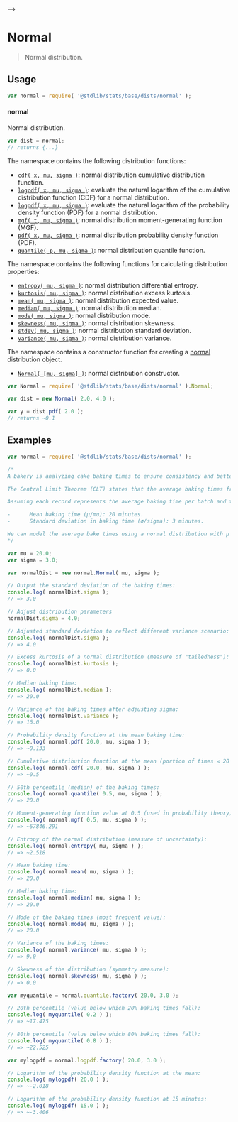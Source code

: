     

-->

# Normal

> Normal distribution.

<section class="usage">

## Usage

```javascript
var normal = require( '@stdlib/stats/base/dists/normal' );
```

#### normal

Normal distribution.

```javascript
var dist = normal;
// returns {...}
```

The namespace contains the following distribution functions:

<!-- <toc pattern="*+(cdf|pdf|mgf|quantile)*"> -->

<div class="namespace-toc">

-   <span class="signature">[`cdf( x, mu, sigma )`][@stdlib/stats/base/dists/normal/cdf]</span><span class="delimiter">: </span><span class="description">normal distribution cumulative distribution function.</span>
-   <span class="signature">[`logcdf( x, mu, sigma )`][@stdlib/stats/base/dists/normal/logcdf]</span><span class="delimiter">: </span><span class="description">evaluate the natural logarithm of the cumulative distribution function (CDF) for a normal distribution.</span>
-   <span class="signature">[`logpdf( x, mu, sigma )`][@stdlib/stats/base/dists/normal/logpdf]</span><span class="delimiter">: </span><span class="description">evaluate the natural logarithm of the probability density function (PDF) for a normal distribution.</span>
-   <span class="signature">[`mgf( t, mu, sigma )`][@stdlib/stats/base/dists/normal/mgf]</span><span class="delimiter">: </span><span class="description">normal distribution moment-generating function (MGF).</span>
-   <span class="signature">[`pdf( x, mu, sigma )`][@stdlib/stats/base/dists/normal/pdf]</span><span class="delimiter">: </span><span class="description">normal distribution probability density function (PDF).</span>
-   <span class="signature">[`quantile( p, mu, sigma )`][@stdlib/stats/base/dists/normal/quantile]</span><span class="delimiter">: </span><span class="description">normal distribution quantile function.</span>

</div>

<!-- </toc> -->

The namespace contains the following functions for calculating distribution properties:

<!-- <toc pattern="*+(entropy|kurtosis|mean|median|mode|skewness|stdev|variance)*"> -->

<div class="namespace-toc">

-   <span class="signature">[`entropy( mu, sigma )`][@stdlib/stats/base/dists/normal/entropy]</span><span class="delimiter">: </span><span class="description">normal distribution differential entropy.</span>
-   <span class="signature">[`kurtosis( mu, sigma )`][@stdlib/stats/base/dists/normal/kurtosis]</span><span class="delimiter">: </span><span class="description">normal distribution excess kurtosis.</span>
-   <span class="signature">[`mean( mu, sigma )`][@stdlib/stats/base/dists/normal/mean]</span><span class="delimiter">: </span><span class="description">normal distribution expected value.</span>
-   <span class="signature">[`median( mu, sigma )`][@stdlib/stats/base/dists/normal/median]</span><span class="delimiter">: </span><span class="description">normal distribution median.</span>
-   <span class="signature">[`mode( mu, sigma )`][@stdlib/stats/base/dists/normal/mode]</span><span class="delimiter">: </span><span class="description">normal distribution mode.</span>
-   <span class="signature">[`skewness( mu, sigma )`][@stdlib/stats/base/dists/normal/skewness]</span><span class="delimiter">: </span><span class="description">normal distribution skewness.</span>
-   <span class="signature">[`stdev( mu, sigma )`][@stdlib/stats/base/dists/normal/stdev]</span><span class="delimiter">: </span><span class="description">normal distribution standard deviation.</span>
-   <span class="signature">[`variance( mu, sigma )`][@stdlib/stats/base/dists/normal/variance]</span><span class="delimiter">: </span><span class="description">normal distribution variance.</span>

</div>

<!-- </toc> -->

The namespace contains a constructor function for creating a [normal][normal-distribution] distribution object.

<!-- <toc pattern="*ctor*"> -->

<div class="namespace-toc">

-   <span class="signature">[`Normal( [mu, sigma] )`][@stdlib/stats/base/dists/normal/ctor]</span><span class="delimiter">: </span><span class="description">normal distribution constructor.</span>

</div>

<!-- </toc> -->

```javascript
var Normal = require( '@stdlib/stats/base/dists/normal' ).Normal;

var dist = new Normal( 2.0, 4.0 );

var y = dist.pdf( 2.0 );
// returns ~0.1
```

</section>

<!-- /.usage -->

<section class="examples">

## Examples

<!-- TODO: better examples -->

<!-- eslint no-undef: "error" -->

```javascript
var normal = require( '@stdlib/stats/base/dists/normal' );

/*
A bakery is analyzing cake baking times to ensure consistency and better schedule their baking processes.

The Central Limit Theorem (CLT) states that the average baking times from many batches will follow a normal distribution if there are enough batches (typically n > 30).

Assuming each record represents the average baking time per batch and the bakery has collected the following data:

-      Mean baking time (μ/mu): 20 minutes.
-      Standard deviation in baking time (σ/sigma): 3 minutes.

We can model the average bake times using a normal distribution with μ (mu) = 20.0 minutes and σ = 3.0 minutes.
*/

var mu = 20.0;
var sigma = 3.0;

var normalDist = new normal.Normal( mu, sigma );

// Output the standard deviation of the baking times:
console.log( normalDist.sigma );
// => 3.0

// Adjust distribution parameters
normalDist.sigma = 4.0;

// Adjusted standard deviation to reflect different variance scenario:
console.log( normalDist.sigma );
// => 4.0

// Excess kurtosis of a normal distribution (measure of "tailedness"):
console.log( normalDist.kurtosis );
// => 0.0

// Median baking time:
console.log( normalDist.median );
// => 20.0

// Variance of the baking times after adjusting sigma:
console.log( normalDist.variance );
// => 16.0

// Probability density function at the mean baking time:
console.log( normal.pdf( 20.0, mu, sigma ) );
// => ~0.133

// Cumulative distribution function at the mean (portion of times ≤ 20 minutes):
console.log( normal.cdf( 20.0, mu, sigma ) );
// => ~0.5

// 50th percentile (median) of the baking times:
console.log( normal.quantile( 0.5, mu, sigma ) );
// => 20.0

// Moment-generating function value at 0.5 (used in probability theory):
console.log( normal.mgf( 0.5, mu, sigma ) );
// => ~67846.291

// Entropy of the normal distribution (measure of uncertainty):
console.log( normal.entropy( mu, sigma ) );
// => ~2.518

// Mean baking time:
console.log( normal.mean( mu, sigma ) );
// => 20.0

// Median baking time:
console.log( normal.median( mu, sigma ) );
// => 20.0

// Mode of the baking times (most frequent value):
console.log( normal.mode( mu, sigma ) );
// => 20.0

// Variance of the baking times:
console.log( normal.variance( mu, sigma ) );
// => 9.0

// Skewness of the distribution (symmetry measure):
console.log( normal.skewness( mu, sigma ) );
// => 0.0

var myquantile = normal.quantile.factory( 20.0, 3.0 );

// 20th percentile (value below which 20% baking times fall):
console.log( myquantile( 0.2 ) );
// => ~17.475

// 80th percentile (value below which 80% baking times fall):
console.log( myquantile( 0.8 ) );
// => ~22.525

var mylogpdf = normal.logpdf.factory( 20.0, 3.0 );

// Logarithm of the probability density function at the mean:
console.log( mylogpdf( 20.0 ) );
// => ~-2.018

// Logarithm of the probability density function at 15 minutes:
console.log( mylogpdf( 15.0 ) );
// => ~-3.406
```

</section>

<!-- /.examples -->

<!-- Section for related `stdlib` packages. Do not manually edit this section, as it is automatically populated. -->

<section class="related">

</section>

<!-- /.related -->

<!-- Section for all links. Make sure to keep an empty line after the `section` element and another before the `/section` close. -->

<section class="links">

[normal-distribution]: https://en.wikipedia.org/wiki/Normal_distribution

<!-- <toc-links> -->

[@stdlib/stats/base/dists/normal/ctor]: https://github.com/Rejoan-Sardar/Big-Project-with-stdlib/tree/main/lib/node_modules/%40stdlib/stats/base/dists/normal/ctor

[@stdlib/stats/base/dists/normal/entropy]: https://github.com/Rejoan-Sardar/Big-Project-with-stdlib/tree/main/lib/node_modules/%40stdlib/stats/base/dists/normal/entropy

[@stdlib/stats/base/dists/normal/kurtosis]: https://github.com/Rejoan-Sardar/Big-Project-with-stdlib/tree/main/lib/node_modules/%40stdlib/stats/base/dists/normal/kurtosis

[@stdlib/stats/base/dists/normal/mean]: https://github.com/Rejoan-Sardar/Big-Project-with-stdlib/tree/main/lib/node_modules/%40stdlib/stats/base/dists/normal/mean

[@stdlib/stats/base/dists/normal/median]: https://github.com/Rejoan-Sardar/Big-Project-with-stdlib/tree/main/lib/node_modules/%40stdlib/stats/base/dists/normal/median

[@stdlib/stats/base/dists/normal/mode]: https://github.com/Rejoan-Sardar/Big-Project-with-stdlib/tree/main/lib/node_modules/%40stdlib/stats/base/dists/normal/mode

[@stdlib/stats/base/dists/normal/skewness]: https://github.com/Rejoan-Sardar/Big-Project-with-stdlib/tree/main/lib/node_modules/%40stdlib/stats/base/dists/normal/skewness

[@stdlib/stats/base/dists/normal/stdev]: https://github.com/Rejoan-Sardar/Big-Project-with-stdlib/tree/main/lib/node_modules/%40stdlib/stats/base/dists/normal/stdev

[@stdlib/stats/base/dists/normal/variance]: https://github.com/Rejoan-Sardar/Big-Project-with-stdlib/tree/main/lib/node_modules/%40stdlib/stats/base/dists/normal/variance

[@stdlib/stats/base/dists/normal/cdf]: https://github.com/Rejoan-Sardar/Big-Project-with-stdlib/tree/main/lib/node_modules/%40stdlib/stats/base/dists/normal/cdf

[@stdlib/stats/base/dists/normal/logcdf]: https://github.com/Rejoan-Sardar/Big-Project-with-stdlib/tree/main/lib/node_modules/%40stdlib/stats/base/dists/normal/logcdf

[@stdlib/stats/base/dists/normal/logpdf]: https://github.com/Rejoan-Sardar/Big-Project-with-stdlib/tree/main/lib/node_modules/%40stdlib/stats/base/dists/normal/logpdf

[@stdlib/stats/base/dists/normal/mgf]: https://github.com/Rejoan-Sardar/Big-Project-with-stdlib/tree/main/lib/node_modules/%40stdlib/stats/base/dists/normal/mgf

[@stdlib/stats/base/dists/normal/pdf]: https://github.com/Rejoan-Sardar/Big-Project-with-stdlib/tree/main/lib/node_modules/%40stdlib/stats/base/dists/normal/pdf

[@stdlib/stats/base/dists/normal/quantile]: https://github.com/Rejoan-Sardar/Big-Project-with-stdlib/tree/main/lib/node_modules/%40stdlib/stats/base/dists/normal/quantile

<!-- </toc-links> -->

</section>

<!-- /.links -->
